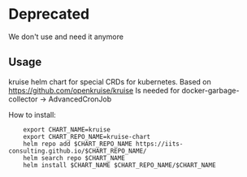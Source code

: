# Deprecated
We don't use and need it anymore

## Usage

kruise helm chart for special CRDs for kubernetes.
Based on https://github.com/openkruise/kruise
Is needed for docker-garbage-collector -> AdvancedCronJob

How to install:

```shell
    export CHART_NAME=kruise
    export CHART_REPO_NAME=kruise-chart
    helm repo add $CHART_REPO_NAME https://iits-consulting.github.io/$CHART_REPO_NAME/
    helm search repo $CHART_NAME
    helm install $CHART_NAME $CHART_REPO_NAME/$CHART_NAME
```
